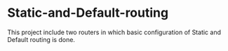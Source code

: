 # Static-and-Default-routing
This project include two routers in which basic configuration of Static and Default routing is done.
